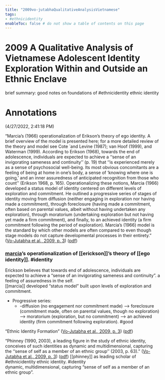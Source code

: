 ```yaml
---
title: "2009vo-jutabhaQualitativeAnalysisVietnamese"
tags: 
- #ethnicidentity  
enableToc: false # do not show a table of contents on this page
---
```


# 2009 A Qualitative Analysis of Vietnamese Adolescent Identity Exploration Within and Outside an Ethnic Enclave

brief summary: good notes on foundations of #ethnicidentity ethnic identity

# Annotations  
(4/27/2022, 2:41:18 PM)

“Marcia’s (1966) operationalization of Erikson’s theory of ego identity. A brief overview of the model is presented here; for a more detailed review of the theory and model see Cote ́ and Levine (1987); van Hoof (1999), and Waterman (1999). According to Erikson (1968), towards the end of adolescence, individuals are expected to achieve a ‘‘sense of an invigorating sameness and continuity’’ (p. 19) that ‘‘is experienced merely as a sense of psychosocial well-being. Its most obvious concomitants are a feeling of being at home in one’s body, a sense of ‘knowing where one is going,’ and an inner assuredness of anticipated recognition from those who count’’ (Erikson 1968, p. 165). Operationalizing these notions, Marcia (1966) developed a status model of identity centered on different levels of exploration and commitment. He outlined a progressive series of stages of identity moving from diffusion (neither engaging in exploration nor having made a commitment), through foreclosure (having made a commitment, often based on parental values, albeit without having undertaken any exploration), through moratorium (undertaking exploration but not having yet made a firm commitment), and finally, to an achieved identity (a firm commitment following the period of exploration). Marcia’s (1966) model is the standard by which other models are often compared to even though stage models do not capture developmental processes in their entirety.” ([Vo-Jutabha et al., 2009, p. 3](zotero://select/library/items/IPRK7UQJ)) ([pdf](zotero://open-pdf/library/items/HYCQTJAY?page=3&annotation=T3MYSEBF)) 

### [marcia](marcia)’s operationalization of [[erickson]]’s theory of [[ego identity]]. #identity  

Erickson believes that towards end of adolescence, individuals are expected to achieve a “sense of an invigorating sameness and continuity”. a feeling of assuredness in the self.  
[[marcia]] developed “status model” built upon levels of exploration and commitment. 
- Progressive series:  
	- -diffusion (no engagement nor commitment made) —> foreclosure (commitment made, often on parental values, though no exploration) —> moratorium (exploration, but no commitment) —> an achieved identity (firm commitment following exploration). #good

“Ethnic Identity Formation” ([Vo-Jutabha et al., 2009, p. 3](zotero://select/library/items/IPRK7UQJ)) ([pdf](zotero://open-pdf/library/items/HYCQTJAY?page=3&annotation=LF4DQFHB))

“Phinney (1990, 2003), a leading figure in the study of ethnic identity, conceives of such identities as dynamic and multidimensional, capturing the ‘‘sense of self as a member of an ethnic group’’ (2003, p. 63).” ([Vo-Jutabha et al., 2009, p. 3](zotero://select/library/items/IPRK7UQJ)) ([pdf](zotero://open-pdf/library/items/HYCQTJAY?page=3&annotation=Q5QFSJR7)) [[phinney]] as leading scholar of #ethnicidentity ethnic identity. #identity  
dynamic, multidimensional, capturing “sense of self as a member of an ethnic group”.